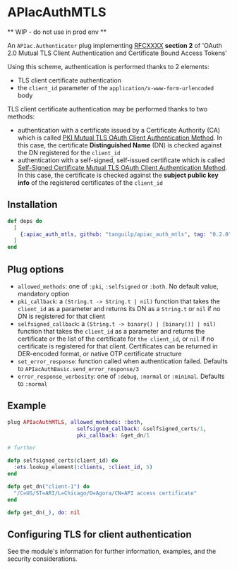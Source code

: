 # APIacAuthMTLS

** WIP - do not use in prod env **

An `APIac.Authenticator` plug implementing [RFCXXXX](https://tools.ietf.org/html/draft-ietf-oauth-mtls-12)
**section 2** of 'OAuth 2.0 Mutual TLS Client Authentication and Certificate
Bound Access Tokens'

Using this scheme, authentication is performed thanks to 2 elements:
- TLS client certificate authentication
- the `client_id` parameter of the `application/x-www-form-urlencoded` body

TLS client certificate authentication may be performed thanks to two methods:
- authentication with
a certificate issued by a Certificate Authority (CA) which is called [PKI
Mutual TLS OAuth Client Authentication Method](https://tools.ietf.org/html/draft-ietf-oauth-mtls-12#section-2.1).
In this case, the certificate **Distinguished Name** (DN) is checked against
the DN registered for the `client_id`
- authentication with a self-signed, self-issued certificate which is called [Self-Signed Certificate
Mutual TLS OAuth Client Authentication Method](https://tools.ietf.org/html/draft-ietf-oauth-mtls-12#section-2.2).
In this case, the certificate is checked against the **subject public key info**
of the registered certificates of the `client_id`

## Installation

```elixir
def deps do
  [
    {:apiac_auth_mtls, github: "tanguilp/apiac_auth_mtls", tag: "0.2.0"}
  ]
end
```

## Plug options

- `allowed_methods`: one of `:pki`, `:selfsigned` or `:both`. No default value,
mandatory option
- `pki_callback`: a `(String.t -> String.t | nil)` function that takes the `client_id` as
a parameter and returns its DN as a `String.t` or `nil` if no DN is registered for
that client
- `selfsigned_callback`: a `(String.t -> binary() | [binary()] | nil)`
function that takes the `client_id` as a parameter and returns the certificate
or the list of the certificate for `the client_id`, or `nil` if no certificate
is registered for that client. Certificates can be returned in DER-encoded format, or
native OTP certificate structure
- `set_error_response`: function called when authentication failed. Defaults to
`APIacAuthBasic.send_error_response/3`
- `error_response_verbosity`: one of `:debug`, `:normal` or `:minimal`.
Defaults to `:normal`

## Example

```elixir
plug APIacAuthMTLS, allowed_methods: :both,
                      selfsigned_callback: &selfsigned_certs/1,
                      pki_callback: &get_dn/1

# further

defp selfsigned_certs(client_id) do
  :ets.lookup_element(:clients, :client_id, 5)
end

defp get_dn("client-1") do
  "/C=US/ST=ARI/L=Chicago/O=Agora/CN=API access certificate"
end

defp get_dn(_), do: nil
```

## Configuring TLS for client authentication

See the module's information for further information, examples, and the security considerations.
